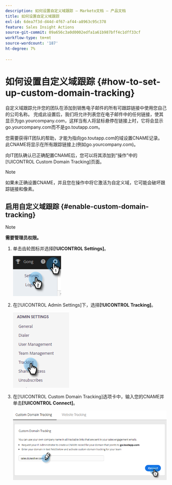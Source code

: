 ```yaml
---
description: 如何设置自定义域跟踪 — Marketo文档 — 产品文档
title: 如何设置自定义域跟踪
exl-id: 6dea7f3d-d44d-4f67-af44-a8963c95c378
feature: Sales Insight Actions
source-git-commit: 09a656c3a0d0002edfa1a61b987bff4c1dff33cf
workflow-type: tm+mt
source-wordcount: '187'
ht-degree: 7%

---
```


# 如何设置自定义域跟踪 {#how-to-set-up-custom-domain-tracking}

自定义域跟踪允许您的团队在添加到销售电子邮件的所有可跟踪链接中使用您自己的公司名称。 完成此设置后，我们将允许列表您在电子邮件中的任何链接，使其显示为go.yourcompany.com，这样当有人将鼠标悬停在链接上时，它将会显示go.yourcompany.com而不是go.toutapp.com。

您需要获得IT团队的帮助，才能为指向go.toutapp.com的域设置CNAME记录。 此CNAME将显示在所有跟踪链接上(例如go.yourcompany.com)。

向IT团队确认已正确配置CNAME后，您可以将其添加到“操作”中的[!UICONTROL Custom Domain Tracking]页面。

>[!NOTE]
>
>如果未正确设置CNAME，并且您在操作中将它激活为自定义域，它可能会破坏跟踪链接和像素。

## 启用自定义域跟踪 {#enable-custom-domain-tracking}

>[!NOTE]
>
>**需要管理员权限。**

1. 单击齿轮图标并选择&#x200B;**[!UICONTROL Settings]**。

   ![](assets/how-to-set-up-custom-domain-tracking-1.png)

1. 在[!UICONTROL Admin Settings]下，选择&#x200B;**[!UICONTROL Tracking]**。

   ![](assets/how-to-set-up-custom-domain-tracking-2.png)

1. 在[!UICONTROL Custom Domain Tracking]选项卡中，输入您的CNAME并单击&#x200B;**[!UICONTROL Connect]**。

   ![](assets/how-to-set-up-custom-domain-tracking-3.png)
